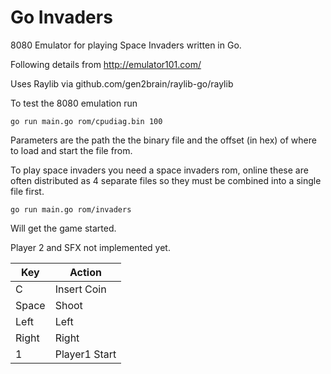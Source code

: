 # Go Invaders

8080 Emulator for playing Space Invaders written in Go.

Following details from http://emulator101.com/

Uses Raylib via github.com/gen2brain/raylib-go/raylib


To test the 8080 emulation run

`go run main.go rom/cpudiag.bin 100`

Parameters are the path the the binary file and the offset (in hex) of where to load and start the file from.

To play space invaders you need a space invaders rom, online these are often distributed as 4 separate files so
they must be combined into a single file first.

`go run main.go rom/invaders`

Will get the game started.

Player 2 and SFX not implemented yet.


| Key    |   Action      |
| ------ | ------------- |
|  C     | Insert Coin   |
|  Space | Shoot         |
| Left   | Left          |
| Right  | Right         |
| 1      | Player1 Start | 

